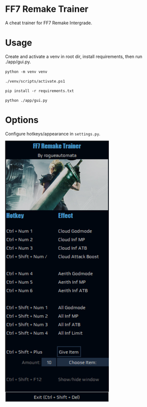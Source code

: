 # FF7 Remake Trainer

A cheat trainer for FF7 Remake Intergrade.

# Usage

Create and activate a venv in root dir, install requirements, then run ./app/gui.py.

`python -m venv venv`

`./venv/scripts/activate.ps1`

`pip install -r requirements.txt`

`python ./app/gui.py`

# Options

Configure hotkeys/appearance in `settings.py`.

![Demo image](demo.png?raw=true)
